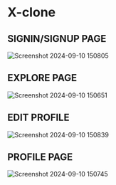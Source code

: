 # X-clone
## SIGNIN/SIGNUP PAGE
![Screenshot 2024-09-10 150805](https://github.com/user-attachments/assets/3114781e-6ac7-4b0a-8696-724ef8d47c75)

## EXPLORE PAGE
![Screenshot 2024-09-10 150651](https://github.com/user-attachments/assets/aa52acbc-d0e8-479c-b519-1046a48f7a3d)

## EDIT PROFILE
![Screenshot 2024-09-10 150839](https://github.com/user-attachments/assets/c205014c-dfdf-4f8a-8d04-9511e409aa3a)

## PROFILE PAGE
![Screenshot 2024-09-10 150745](https://github.com/user-attachments/assets/ac6c9f9c-8b27-4a05-8803-17060c6c67f4)
